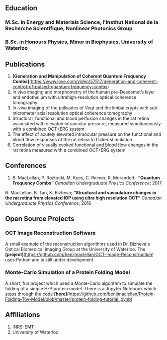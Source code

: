 ## Education
### M.Sc. in Energy and Materials Science, l'Institut National de la Recherche Scientifique, Nonlinear Photonics Group

### B.Sc. in Honours Physics, Minor in Biophysics, University of Waterloo
 

## Publications
1. **[Generation and Manipulation of Coherent Quantum Frequency Combs]**(https://www.jove.com/video/57517/generation-and-coherent-control-of-pulsed-quantum-frequency-combs)
2. In vivo imaging and morphometry of the human pre-Descemet’s layer and endothelium with ultrahigh-resolution optical coherence tomography
3. In-vivo imaging of the palisades of Vogt and the limbal crypts with sub-micrometer axial resolution optical coherence tomography
4. Structural, functional and blood perfusion changes in the rat retina associated with elevated intraocular pressure, measured simultaneously with a combined OCT+ERG system
5. The effect of acutely elevated intraocular pressure on the functional and blood flow responses of the rat retina to flicker stimulation
6. Correlation of visually evoked functional and blood flow changes in the rat retina measured with a combined OCT+ERG system

## Conferences
1. B. MacLellan, P. Roztocki, M. Kues, C. Reimer, R. Morandotti; **“Quantum Frequency Combs”** *Canadian Undergraduate Physics Conference*; 2017 

B. MacLellan, B. Tan, K. Bizheva; **“Structural and vasculature changes in the rat retina from elevated IOP using ultra high resolution OCT”** *Canadian Undergraduate Physics Conference*; 2016

## Open Source Projects
### OCT Image Reconstruction Software
A small example of the reconstruction algorithms used in Dr. Bizheva's Optical Biomedical Imaging Group at the University of Waterloo. The **[project]**(https://github.com/benjimaclellan/OCT-Image-Reconstruction) uses Python and is still under development.

### Monte-Carlo Simulation of a Protein Folding Model
A short, fun project which used a Monte-Carlo algorithm to simulate the folding of a simple H-P protein model. There is a Jupyter Notebook which steps through the code **[here]**(https://github.com/benjimaclellan/Protein-Folding-Toy-Model/blob/master/protein-folding-tutorial.ipynb)


## Affiliations
1. INRS-EMT
2. University of Waterloo
